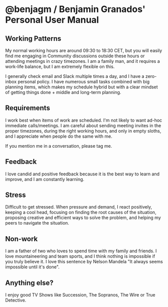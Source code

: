 # @benjagm / Benjamin Granados' Personal User Manual

## Working Patterns

My normal working hours are around 09:30 to 18:30 CET, but you will easily find me engaging in Community discussions outside these hours or attending meetings in crazy timezones. I am a family man, and it requires a work-life balance, but I am extremely flexible on this.

I generally check email and Slack multiple times a day, and I have a zero-inbox personal policy. I have numerous small tasks combined with big planning items, which makes my schedule hybrid but with a clear mindset of getting things done + middle and long-term planning.

## Requirements

I work best when items of work are scheduled. I'm not likely to want ad-hoc immediate calls/meetings.
I am careful about sending meeting invites in the proper timezones, during the right working hours, and only in empty sloths, and I appreciate when people do the same with me.

If you mention me in a conversation, please tag me.

## Feedback

I love candid and positive feedback because it is the best way to learn and improve, and I am constantly learning.

## Stress

Difficult to get stressed. When pressure and demand, I react positively, keeping a cool head, focusing on finding the root causes of the situation, proposing creative and efficient ways to solve the problem, and helping my peers to navigate the situation.

## Non-work

I am a father of two who loves to spend time with my family and friends. I love mountaineering and team sports, and I think nothing is impossible if you truly believe it. I love this sentence by Nelson Mandela "It always seems impossible until it's done".

## Anything else?

I enjoy good TV Shows like Succession, The Sopranos, The Wire or True Detective.